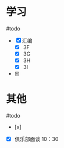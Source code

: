 # 学习
#todo
- [x] 汇编	
	- [x] 3F
	- [x] 3G
	- [x] 3H
	- [x] 3I
- [x] 

# 其他
#todo 
- [x] 
- [x] 俱乐部面谈 10：30